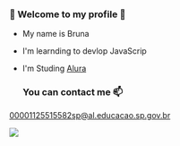 ### 💙 Welcome to my profile 💙

- My name is Bruna 
- I'm learnding to devlop JavaScrip
- I'm Studing [Alura](https://ww.alura.com.br)

  ### You can contact me 📫
00001125515582sp@al.educacao.sp.gov.br 

![](https://media1.tenor.com/m/uBqT5bkx2KIAAAAC/welcome-cat.gif)
